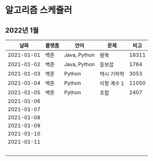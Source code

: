 # 알고리즘 스케쥴러

## 2022년 1월

| 날짜       | 플랫폼 | 언어         | 문제        | 비고  |
| ---------- | ------ | ------------ | ----------- | ----- |
| 2021-01-01 | 백준   | Java, Python | 왕복        | 18311 |
| 2021-01-02 | 백준   | Java, Python | 듣보잡      | 1764  |
| 2021-01-03 | 백준   | Python       | 택시 기하학 | 3053  |
| 2021-01-04 | 백준   | Python       | 이항 계수 1 | 11050 |
| 2021-01-05 | 백준   | Python       | 조합        | 2407  |
| 2021-01-06 |        |              |             |       |
| 2021-01-07 |        |              |             |       |
| 2021-01-08 |        |              |             |       |
| 2021-01-09 |        |              |             |       |
| 2021-01-10 |        |              |             |       |
| 2021-01-11 |        |              |             |       |
|            |        |              |             |       |
|            |        |              |             |       |
|            |        |              |             |       |
|            |        |              |             |       |
|            |        |              |             |       |
